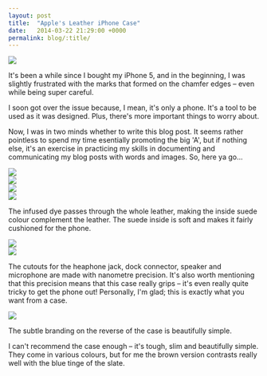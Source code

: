 ```yaml
---
layout: post
title:  "Apple's Leather iPhone Case"
date:   2014-03-22 21:29:00 +0000
permalink: blog/:title/
---
```


<div class="blog__img--lg">
  <img src="http://ingledow-2016.s3.amazonaws.com/blog/img/2014/03/22/DSCF6517.jpg">
</div>

It's been a while since I bought my iPhone 5, and in the beginning, I was slightly frustrated with the marks that formed on the chamfer edges – even while being super careful.

I soon got over the issue because, I mean, it's only a phone. It's a tool to be used as it was designed. Plus, there's more important things to worry about.

Now, I was in two minds whether to write this blog post. It seems rather pointless to spend my time esentially promoting the big 'A', but if nothing else, it's an exercise in practicing my skills in documenting and communicating my blog posts with words and images. So, here ya go...

<div class="blog__img--lg">
  <img src="http://ingledow-2016.s3.amazonaws.com/blog/img/2014/03/22/DSCF6525.jpg">
</div>

<div class="blog__img--lg">
  <img src="http://ingledow-2016.s3.amazonaws.com/blog/img/2014/03/22/DSCF6518.jpg">
</div>

<div class="blog__img--lg">
  <img src="http://ingledow-2016.s3.amazonaws.com/blog/img/2014/03/22/DSCF6520.jpg">
</div>

<div class="blog__img--lg">
  <img src="http://ingledow-2016.s3.amazonaws.com/blog/img/2014/03/22/DSCF6523.jpg">
</div>

The infused dye passes through the whole leather, making the inside suede colour complement the leather. The suede inside is soft and makes it fairly cushioned for the phone.

<div class="blog__img--lg">
  <img src="http://ingledow-2016.s3.amazonaws.com/blog/img/2014/03/22/DSCF6511.jpg">
</div>

<div class="blog__img--lg">
  <img src="http://ingledow-2016.s3.amazonaws.com/blog/img/2014/03/22/DSCF6514.jpg">
</div>

The cutouts for the heaphone jack, dock connector, speaker and microphone are made with nanometre precision. It's also worth mentioning that this precision means that this case really grips – it's even really quite tricky to get the phone out! Personally, I'm glad; this is exactly what you want from a case.

<div class="blog__img--lg">
  <img src="http://ingledow-2016.s3.amazonaws.com/blog/img/2014/03/22/DSCF6527.jpg">
</div>

The subtle branding on the reverse of the case is beautifully simple.

I can't recommend the case enough – it's tough, slim and beautifully simple. They come in various colours, but for me the brown version contrasts really well with the blue tinge of the slate.
